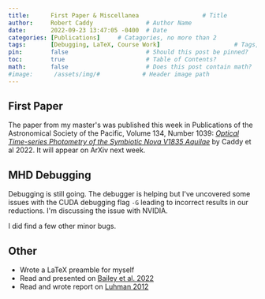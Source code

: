```yaml
---
title:      First Paper & Miscellanea                  # Title
author:     Robert Caddy               # Author Name
date:       2022-09-23 13:47:05 -0400  # Date
categories: [Publications]     # Catagories, no more than 2
tags:       [Debugging, LaTeX, Course Work]                     # Tags, any number
pin:        false                      # Should this post be pinned?
toc:        true                       # Table of Contents?
math:       false                      # Does this post contain math?
#image:      /assets/img/#            # Header image path
---
```


## First Paper

The paper from my master's was published this week in Publications of the
Astronomical Society of the Pacific, Volume 134, Number 1039: [*Optical
Time-series Photometry of the Symbiotic Nova V1835
Aquilae*](https://iopscience.iop.org/article/10.1088/1538-3873/ac8f6f) by Caddy
et al 2022. It will appear on ArXiv next week.

## MHD Debugging

Debugging is still going. The debugger is helping but I've uncovered some issues
with the CUDA debugging flag `-G` leading to incorrect results in our
reductions. I'm discussing the issue with NVIDIA.

I did find a few other minor bugs.

## Other

- Wrote a LaTeX preamble for myself
- Read and presented on [Bailey et al. 2022](https://arxiv.org/abs/2209.08054)
- Read and wrote report on [Luhman 2012](https://www.annualreviews.org/doi/10.1146/annurev-astro-081811-125528)
